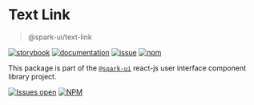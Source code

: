 # Text Link
> @spark-ui/text-link

[![storybook](https://img.shields.io/badge/storybook-black?logo=storybook)](https://sparkui.vercel.app/?path=/docs/components-textlink--docs)
[![documentation](https://img.shields.io/badge/documentation-black?logo=googledocs)](https://sparkui-adv.vercel.app/docs/components/text-link)
[![issue](https://img.shields.io/badge/report%20a%20bug-black?logo=openbugbounty&logoColor=red)](https://github.com/adevinta/spark/issues/new?&projects=4&template=bug-report.yml&assignees=&labels=component,text-link)
[![npm](https://img.shields.io/npm/dt/%40spark-ui/text-link?logo=npm&labelColor=black)](https://www.npmjs.com/package/@spark-ui/text-link)


This package is part of the [`@spark-ui`](https://github.com/adevinta/spark) react-js user interface component library project.

[![Issues open](https://img.shields.io/github/issues-search/adevinta/spark?query=is%3Aopen%20label%3Acomponent%20label%3Atext-link&logo=openbugbounty&logoColor=red&label=issues%20open&color=red)](https://github.com/adevinta/spark/issues?q=is%3Aopen+label%3Acomponent+label%3Atext-link)
[![NPM](https://img.shields.io/npm/l/%40spark-ui%2Ftext-link)](https://github.com/adevinta/spark/blob/main/packages/components/text-link/LICENSE.md)
